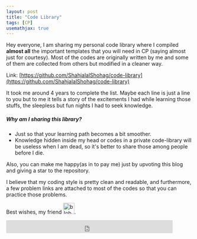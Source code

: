 ```yaml
---
layout: post
title: "Code Library"
tags: [CP]
usemathjax: true
---
```

Hey everyone, I am sharing my personal code library where I compiled **almost all** the important templates that you will need in CP (saying almost just for courtesy). Most of the codes are originally written by me and some of them are collected from others but modified in a cleaner way. 

Link: [https://github.com/ShahjalalShohag/code-library](https://github.com/ShahjalalShohag/code-library)

It took me around 4 years to complete the list. Maybe each line is just a line to you but to me it tells a story of the excitements I had while learning those stuffs, the sleepless but fun nights I had to seek knowledge. 

##### Why am I sharing this library?
- Just so that your learning path becomes a bit smoother. 
- Knowledge hidden inside my head or codes in a private code-library will be useless when I am dead, so it's better to share those among people before I die.

Also, you can make me happy(as in to pay me) just by upvoting this blog and giving a star to the repository.

I believe that my coding style is pretty clean and readable, and furthermore, a few problem links are attached to most of the codes so that you can practice those problems. 

Best wishes, my friend <a href="https://emoji.gg/emoji/8771_blobheart"><img src="https://emoji.gg/assets/emoji/8771_blobheart.png" width="30px" height="30px" alt="blobheart"></a>.

<iframe src="https://www.facebook.com/plugins/like.php?href=https%3A%2F%2Fshahjalalshohag.github.io%2Fblog%2Fcode-library%2F&width=450&layout=standard&action=like&size=small&share=true&height=35&appId" width="450" height="35" style="border:none;overflow:hidden" scrolling="no" frameborder="0" allowfullscreen="true" allow="autoplay; clipboard-write; encrypted-media; picture-in-picture; web-share"></iframe>

<div id="fb-root"></div>
<script async defer crossorigin="anonymous" src="https://connect.facebook.net/en_US/sdk.js#xfbml=1&version=v12.0" nonce="KLp15YHa"></script>

<div class="fb-comments" data-href="https://shahjalalshohag.github.io/blog/code-library/" data-width="" data-numposts="5"></div>